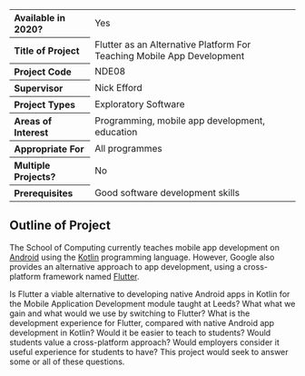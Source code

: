 <table>
<tr>
<th align="left">Available in 2020?</th>
<td>Yes</td>
</tr>
<tr>
<th align="left">Title of Project</th>
<td>Flutter as an Alternative Platform For Teaching Mobile App Development</td>
</tr>
<tr>
<th align="left">Project Code</th>
<td>NDE08</td>
</tr>
<tr>
<th align="left">Supervisor</th>
<td>Nick Efford</td>
</tr>
<tr>
<th align="left">Project Types</th>
<td>Exploratory Software</td>
</tr>
<tr>
<th align="left">Areas of Interest</th>
<td>Programming, mobile app development, education</td>
</tr>
<tr>
<th align="left">Appropriate For</th>
<td>All programmes</td>
</tr>
<tr>
<th align="left">Multiple Projects?</th>
<td>No</td>
</tr>
<tr>
<th align="left">Prerequisites</th>
<td>Good software development skills</td>
</tr>
</table>

## Outline of Project

The School of Computing currently teaches mobile app development on
[Android][1] using the [Kotlin][2] programming language.  However, Google
also provides an alternative approach to app development, using a
cross-platform framework named [Flutter][3].

Is Flutter a viable alternative to developing native Android apps in Kotlin
for the Mobile Application Development module taught at Leeds?  What what
we gain and what would we use by switching to Flutter?  What is the
development experience for Flutter, compared with native Android app
development in Kotlin?  Would it be easier to teach to students?  Would
students value a cross-platform approach?  Would employers consider it
useful experience for students to have?  This project would seek to answer
some or all of these questions.

[1]: https://developer.android.com
[2]: https://kotlinlang.org
[3]: https://flutter.dev

